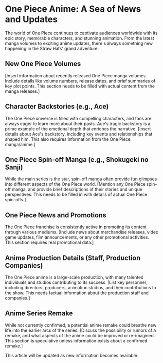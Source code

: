 # One Piece Anime: A Sea of News and Updates

The world of One Piece continues to captivate audiences worldwide with its epic story, memorable characters, and stunning animation.  From the latest manga volumes to exciting anime updates, there's always something new happening in the Straw Hats' grand adventure.

## New One Piece Volumes

[Insert information about recently released One Piece manga volumes.  Include details like volume numbers, release dates, and brief summaries of key plot points.  This section needs to be filled with actual content from the manga releases.]

## Character Backstories (e.g., Ace)

The One Piece universe is filled with compelling characters, and fans are always eager to learn more about their pasts.  Ace's tragic backstory is a prime example of the emotional depth that enriches the narrative.  [Insert details about Ace's backstory, including key events and relationships that shaped him.  This also requires information from the One Piece manga/anime.]

## One Piece Spin-off Manga (e.g., Shokugeki no Sanji)

While the main series is the star, spin-off manga often provide fun glimpses into different aspects of the One Piece world.  [Mention any One Piece spin-off manga, and provide brief descriptions of their stories and unique perspectives.  This needs to be filled in with details of actual One Piece spin-offs.]

## One Piece News and Promotions

The One Piece franchise is consistently active in promoting its content through various mediums.  [Include news about merchandise releases, video game updates, film announcements, or any other promotional activities. This section requires real promotional data.]

## Anime Production Details (Staff, Production Companies)

The One Piece anime is a large-scale production, with many talented individuals and studios contributing to its success.  [List key personnel, including directors, producers, animation studios, and their contributions to the show.  This needs factual information about the production staff and companies.]

## Anime Series Remake

While not currently confirmed, a potential anime remake could breathe new life into the earlier arcs of the series.  [Discuss the possibility or rumors of a remake, and what aspects of the anime could be improved or re-imagined.  This section is speculative unless information exists about a confirmed remake.]

This article will be updated as new information becomes available.